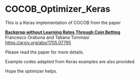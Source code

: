 # COCOB_Optimizer_Keras

This is a Keras implementation of COCOB from the paper

**[Backprop without Learning Rates Through Coin Betting](https://arxiv.org/abs/1705.07795)**  
Francesco Orabona and Tatiana Tommasi  
https://arxiv.org/abs/1705.07795  

Please read the paper for more details.

Example codes adapted from Keras examples are also provided.

Hope the optimizer helps.
